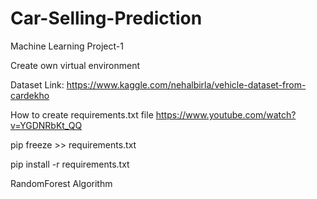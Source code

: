 # Car-Selling-Prediction
Machine Learning Project-1

Create own virtual environment

Dataset Link: https://www.kaggle.com/nehalbirla/vehicle-dataset-from-cardekho

How to create requirements.txt file
https://www.youtube.com/watch?v=YGDNRbKt_QQ

pip freeze >> requirements.txt

pip install -r requirements.txt

RandomForest Algorithm
